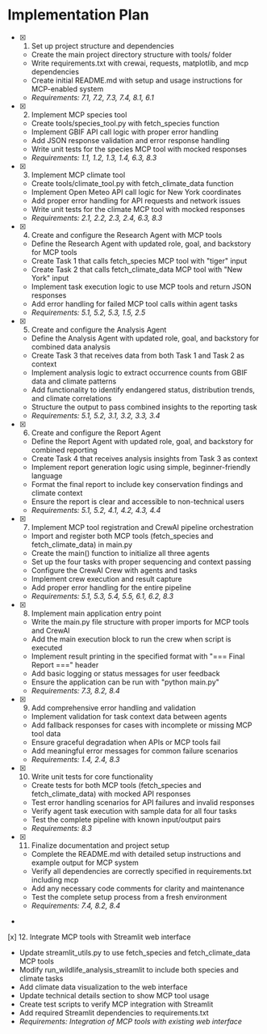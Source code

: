 # Implementation Plan

- [x] 1. Set up project structure and dependencies



  - Create the main project directory structure with tools/ folder
  - Write requirements.txt with crewai, requests, matplotlib, and mcp dependencies
  - Create initial README.md with setup and usage instructions for MCP-enabled system
  - _Requirements: 7.1, 7.2, 7.3, 7.4, 8.1, 6.1_

- [x] 2. Implement MCP species tool
  - Create tools/species_tool.py with fetch_species function
  - Implement GBIF API call logic with proper error handling
  - Add JSON response validation and error response handling
  - Write unit tests for the species MCP tool with mocked responses
  - _Requirements: 1.1, 1.2, 1.3, 1.4, 6.3, 8.3_

- [x] 3. Implement MCP climate tool
  - Create tools/climate_tool.py with fetch_climate_data function
  - Implement Open Meteo API call logic for New York coordinates
  - Add proper error handling for API requests and network issues
  - Write unit tests for the climate MCP tool with mocked responses
  - _Requirements: 2.1, 2.2, 2.3, 2.4, 6.3, 8.3_

- [x] 4. Create and configure the Research Agent with MCP tools
  - Define the Research Agent with updated role, goal, and backstory for MCP tools
  - Create Task 1 that calls fetch_species MCP tool with "tiger" input
  - Create Task 2 that calls fetch_climate_data MCP tool with "New York" input
  - Implement task execution logic to use MCP tools and return JSON responses
  - Add error handling for failed MCP tool calls within agent tasks
  - _Requirements: 5.1, 5.2, 5.3, 1.5, 2.5_

- [x] 5. Create and configure the Analysis Agent
  - Define the Analysis Agent with updated role, goal, and backstory for combined data analysis
  - Create Task 3 that receives data from both Task 1 and Task 2 as context
  - Implement analysis logic to extract occurrence counts from GBIF data and climate patterns
  - Add functionality to identify endangered status, distribution trends, and climate correlations
  - Structure the output to pass combined insights to the reporting task
  - _Requirements: 5.1, 5.2, 3.1, 3.2, 3.3, 3.4_

- [x] 6. Create and configure the Report Agent
  - Define the Report Agent with updated role, goal, and backstory for combined reporting
  - Create Task 4 that receives analysis insights from Task 3 as context
  - Implement report generation logic using simple, beginner-friendly language
  - Format the final report to include key conservation findings and climate context
  - Ensure the report is clear and accessible to non-technical users
  - _Requirements: 5.1, 5.2, 4.1, 4.2, 4.3, 4.4_

- [x] 7. Implement MCP tool registration and CrewAI pipeline orchestration
  - Import and register both MCP tools (fetch_species and fetch_climate_data) in main.py
  - Create the main() function to initialize all three agents
  - Set up the four tasks with proper sequencing and context passing
  - Configure the CrewAI Crew with agents and tasks
  - Implement crew execution and result capture
  - Add proper error handling for the entire pipeline
  - _Requirements: 5.1, 5.3, 5.4, 5.5, 6.1, 6.2, 8.3_

- [x] 8. Implement main application entry point
  - Write the main.py file structure with proper imports for MCP tools and CrewAI
  - Add the main execution block to run the crew when script is executed
  - Implement result printing in the specified format with "=== Final Report ===" header
  - Add basic logging or status messages for user feedback
  - Ensure the application can be run with "python main.py"
  - _Requirements: 7.3, 8.2, 8.4_

- [x] 9. Add comprehensive error handling and validation
  - Implement validation for task context data between agents
  - Add fallback responses for cases with incomplete or missing MCP tool data
  - Ensure graceful degradation when APIs or MCP tools fail
  - Add meaningful error messages for common failure scenarios
  - _Requirements: 1.4, 2.4, 8.3_

- [x] 10. Write unit tests for core functionality
  - Create tests for both MCP tools (fetch_species and fetch_climate_data) with mocked API responses
  - Test error handling scenarios for API failures and invalid responses
  - Verify agent task execution with sample data for all four tasks
  - Test the complete pipeline with known input/output pairs
  - _Requirements: 8.3_

- [x] 11. Finalize documentation and project setup
  - Complete the README.md with detailed setup instructions and example output for MCP system
  - Verify all dependencies are correctly specified in requirements.txt including mcp
  - Add any necessary code comments for clarity and maintenance
  - Test the complete setup process from a fresh environment
  - _Requirements: 7.4, 8.2, 8.4_
- 
[x] 12. Integrate MCP tools with Streamlit web interface
  - Update streamlit_utils.py to use fetch_species and fetch_climate_data MCP tools
  - Modify run_wildlife_analysis_streamlit to include both species and climate tasks
  - Add climate data visualization to the web interface
  - Update technical details section to show MCP tool usage
  - Create test scripts to verify MCP integration with Streamlit
  - Add required Streamlit dependencies to requirements.txt
  - _Requirements: Integration of MCP tools with existing web interface_